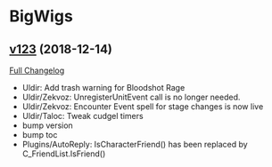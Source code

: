 # BigWigs

## [v123](https://github.com/BigWigsMods/BigWigs/tree/v123) (2018-12-14)
[Full Changelog](https://github.com/BigWigsMods/BigWigs/compare/v122...v123)

- Uldir: Add trash warning for Bloodshot Rage  
- Uldir/Zekvoz: UnregisterUnitEvent call is no longer needed.  
- Uldir/Zekvoz: Encounter Event spell for stage changes is now live  
- Uldir/Taloc: Tweak cudgel timers  
- bump version  
- bump toc  
- Plugins/AutoReply: IsCharacterFriend() has been replaced by C\_FriendList.IsFriend()  
